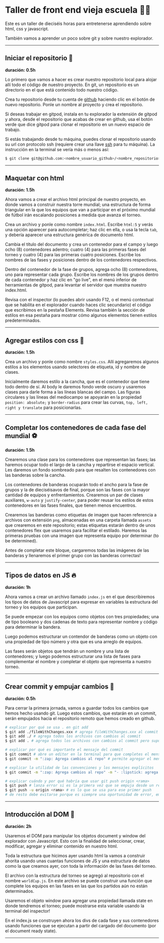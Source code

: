 # Taller de front end vieja escuela 👷‍♀️

Este es un taller de dieciséis horas para entretenerse aprendiendo sobre html, css y javascript. 

También vamos a aprender un poco sobre git y sobre nuestro explorador.

-----

## Iniciar el repositorio 📂
**duración: 0.5h**

Lo primero que vamos a hacer es crear nuestro repositorio local para alojar allí todo el código de nuestro proyecto. En git, un repositorio es un directorio en el que está contenido todo nuestro código.

Crea tu repositorio desde tu cuenta de [github](https://www.github.com) haciendo clic en el botón de nuevo repositorio. Ponle un nombre al proyecto y crea el repositorio.

Si deseas trabajar en gitpod, instala en tu explorador la extensión de gitpod y ahora, desde el repositorio que acabas de crear en github, usa el botón verde que dice gitpod para clonar el repositorio en un nuevo espacio de trabajo.

Si estás trabajando desde tu máquina, puedes clonar el repositorio usando su url con protocolo ssh (requiere crear una llave [ssh](https://docs.github.com/en/authentication/connecting-to-github-with-ssh/about-ssh) para tu máquina). La instrucción en la terminal se vería más o menos así:
```sh
$ git clone git@github.com:<nombre_usuario_github>/<nombre_repositorio>.git
```

-----

## Maquetar con html
**duración: 1.5h**

Ahora vamos a crear el archivo html principal de nuestro proyecto, en donde vamos a construir nuestra torre mundial; una estructura de forma triangular en la que los equipos que van a participar en el próximo mundial de fútbol irán escalando posiciones a medida que avanza el torneo.

Crea un archivo y ponle como nombre `index.html`. Escribe `html:5` y verás una opción aparecer para autocompletar; haz clic en ella, o usa la tecla `tab`, y debería aparecer una estructura genérica de documento html.

Cambia el título del documento y crea un contenedor para el campo y luego ocho (8) contenedores adentro; cuatro (4) para las primeras fases del torneo y cuatro (4) para las primeras cuatro posiciones. Escribe los nombres de las fases y posiciones dentro de los contenedores respectivos.

Dentro del contenedor de la fase de grupos, agrega ocho (8) contenedores, uno para representar cada grupo. Escribe los nombres de los grupos dentro de cada contenedor y haz clic en "go live", en el menú inferior de herramientas de gitpod, para levantar el servidor que muestra nuestro index.html.

Revisa con el inspector (lo puedes abrir usando F12, o el menú contextual que se habilita en el explorador cuando haces clic secundario) el código que escribimos en la pestaña Elements. Revisa también la sección de estilos en esa pestaña para mostrar cómo algunos elementos tienen estilos predeterminados.

-----

## Agregar estilos con css 💄
**duración: 1.5h**

Crea un archivo y ponle como nombre `styles.css`. Allí agregaremos algunos estilos a los elementos usando selectores de etiqueta, id y nombre de clases.

Inicialmente daremos estilo a la cancha, que es el contenedor que tiene todo dentro de sí. Al body le daremos fondo verde oscuro y usaremos clases para darle forma a las líneas blancas del campo. Las figuras circulares y las líneas del mediocampo se apoyarán en la propiedad `position: absolute;` y `border-radius` para crear las curvas, `top, left, right y translate` para posicionarlas.

-----

## Completar los contenedores de cada fase del mundial ⚽
**duración: 1.5h**

Crearemos una clase para los contenedores que representan las fases; las haremos ocupar todo el largo de la cancha y repartirse el espacio vertical. Les daremos un fondo sombreado para que resalten los contenedores con las banderas sobre la cancha.

Los contenedores de banderas ocuparán todo el ancho para la fase de grupos y la de dieciséisavos de final, porque son las fases con la mayor cantidad de equipos y enfrentamientos. Crearemos un par de clases auxiliares, `w-auto` y `justify-center`, para poder reusar los estilos de estos contenedores en las fases finales, que tienen menos encuentros.

Crearemos las banderas como etiquetas de imagen que hacen referencia a archivos con extensión `png`, almacenadas en una carpeta llamada `assets` que crearemos en este repositorio; estas etiquetas estarán dentro de unos contenedores flex que usaremos para facilitar el estilado. Haremos las primeras pruebas con una imagen que representa equipo por determinar (to be determined).

Antes de completar este bloque, cargaremos todas las imágenes de las banderas y llenaremos el primer grupo con las banderas correctas!

-----

## Tipos de datos en JS 🔥
**duración: 1h**

Ahora vamos a crear un archivo llamado `index.js` en el que describiremos los tipos de datos de Javascript para expresar en variables la estructura del torneo y los equipos que participan.

Se puede empezar con los equipos como objetos con tres propiedades; una de tipo booleano y dos cadenas de texto para representar nombre y código para determinar la bandera.

Luego podemos estructurar un contendor de banderas como un objeto con una propiedad de tipo número y otra que es una arreglo de equipos.

Las fases serán objetos que tendrán un nombre y una lista de contenedores; y luego podemos estructurar una lista de fases para complementar el nombre y completar el objeto que representa a nuestro torneo.

-----

## Crear commit y empujar cambios 👻
**duración: 0.5h**

Para cerrar la primera jornada, vamos a guardar todos los cambios que hemos hecho usando git. Luego estos cambios, que estarán en un commit, serán empujados hacia el repositorio remoto que hemos creado en github.

```sh
# explicar por qué se usa . en git add
$ git add ./fileWithChanges.xxx # agrega fileWithChanges.xxx al commit
$ git add ./ # agrega todos los archivos con cambios al commit
$ git add . # agrega todos los archivos con cambios al commit pero supuestamente se ve más cool

# explicar por qué es importante el mensaje del commit
$ git commit # abre un editor en la terminal para que completes el mensaje...
$ git commit -m ":zap: Agrega cambios al repo" # permite agregar el mensaje desde la terminal

# explicar la utilidad de las convenciones y los mensajes explícitos
$ git commit -m ":zap: Agrega cambios al repo" -m "- :lipstick: agrega estilos en css." 

# explicar cuándo y por qué habría que usar git push origin <rama>
$ git push # lanza error si es la primera vez que se empuja desde un repo creado localmente
$ git push -u origin <rama> # es lo que se usa para ese primer push
# de resto debe evitarse porque es siempre una oportunidad de error, empujando a ramas equivocadas
```

-----

## Introducción al DOM 🤖
**duración: 2h**

Usaremos el DOM para manipular los objetos document y window del explorador con Javascript. Esto con la finalidad de seleccionar, crear, modificar, agregar y eliminar contenido en nuestro html.

Toda la estructura que hicimos ayer usando html la vamos a construir ahorita usando unas cuantas funciones de JS y una estructura de datos como la que creamos ayer, con toda la información de las fases del torneo.

El archivo con la estructura del torneo se agregó al repositorio con el nombre `worldCup.js`. En este archivo se puede construir una función que complete los equipos en las fases en las que los partidos aún no están determinados.

Usaremos el objeto window para agregar una propiedad llamada state en donde tendremos el torneo; puede mostrarse esta variable usando la terminal del inspector!

En el index.js se construyen ahora los divs de cada fase y sus contenedores usando funciones que se ejecutan a partir del cargado del documento (por el document ready state).

-----